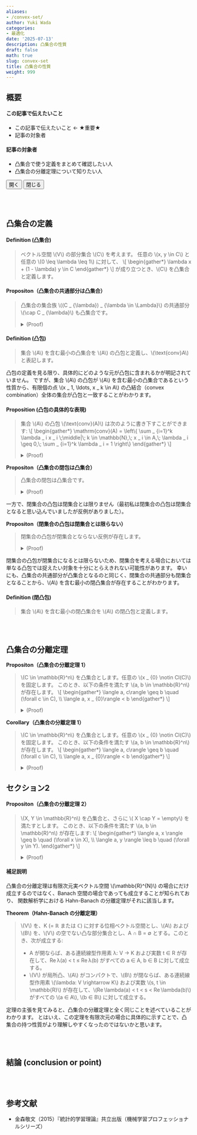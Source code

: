 ```yaml
---
aliases:
- /convex-set/
author: Yuki Wada
categories:
- 最適化
date: '2025-07-13'
description: 凸集合の性質
draft: false
math: true
slug: convex-set
title: 凸集合の性質
weight: 999
---
```


## 概要

#### この記事で伝えたいこと
- この記事で伝えたいこと ← ★重要★
- 記事の対象者

#### 記事の対象者
- 凸集合で使う定義をまとめて確認したい人
- 凸集合の分離定理について知りたい人
<script>
var elems = document.getElementsByTagName('details');
function details_open(bool){
for(elem of elems){
elem.open = bool;
}
}
</script>

<button type="button" onclick="details_open(true)">開く</button>
<button type="button" onclick="details_open(false)">閉じる</button>


<br><br>



## 凸集合の定義

#### Definition (凸集合)
> ベクトル空間 \\(V\\) の部分集合 \\(C\\) を考えます。
> 任意の \\(x\, y \in C\\) と任意の \\(0 \leq \lambda \leq 1\\) に対して、
> \\[ \\begin{gather*}  \\lambda x + (1 - \\lambda) y \\in C  \\end{gather*} \\]
> が成り立つとき、\\(C\\) を凸集合と定義します。


#### Propositon（凸集合の共通部分は凸集合）
> 凸集合の集合族 \\((C _ {\lambda}) _ {\lambda \in \Lambda}\\) の共通部分 \\(\cap C _ {\lambda}\\) も凸集合です。
> <details><summary>(Proof)</summary><div>
> 
> 証明略。
> 
> </div></details>

#### Definition (凸包)
> 集合 \\(A\\) を含む最小の凸集合を \\(A\\) の凸包と定義し、\\(\text{conv}A\\) と表記します。


凸包の定義を見る限り、具体的にどのような元が凸包に含まれるかが明記されていません。
ですが、集合 \\(A\\) の凸包が \\(A\\) を含む最小の凸集合であるという性質から、有限個の点 \\(x _ 1\, \ldots\, x _ k \in A\\) の凸結合（convex combination）全体の集合が凸包と一致することがわかります。


#### Proposition (凸包の具体的な表現)
> 集合 \\(A\\) の凸包 \\(\text{conv}(A)\\) は次のように書き下すことができます:
> \\[ \\begin{gather*}  \\mathrm{conv}(A) = \\left\\\{ \\sum _ {i=1}^k \\lambda _ i x _ i \\\;\\middle|\\\; k \\in \\mathbb{N}\,\\\; x _ i \\in A\,\\\; \\lambda _ i \\geq 0\,\\\; \\sum _ {i=1}^k \\lambda _ i = 1 \\right\\\}  \\end{gather*} \\]
> 
> <details><summary>(Proof)</summary><div>
> 
> 証明略。
> 
> </div></details>

**Propositon（凸集合の閉包は凸集合）**  
> 凸集合の閉包は凸集合です。
> <details><summary>(Proof)</summary><div>
> 
> \\(C\\)を凸集合、\\(\overline{C}\\) を \\(C\\) の閉包とします。任意に \\(x\, y \in \overline{C}\\)、および \\(\lambda \in [0\,1]\\) をとります。
> \\(x \in \overline{C}\\), \\(y \in \overline{C}\\) なので、それぞれ以下の条件を満たす \\(C\\) 内の点列 \\(\\{x _ n\\} \subset C\\), \\(\\{y _ n\\} \subset C\\) が存在します:
> \\[ \\begin{gather*}  x _ n \\to x\,\\quad y _ n \\to y \\quad (n \\to \\infty).  \\end{gather*} \\]
> \\(C\\) が凸集合であるため、各 \\(n\\) に対して \\( z _ n \:= \lambda x _ n + (1 - \lambda) y _ n\\) と定義すると \\(z _ {n} \in C\\) です。
> \\(\overline{C}\\) が閉集合なので \\(n \to \infty\\) のときに \\(z _ {n}\\) の収束先が存在するならばその収束先は \\(\overline{C}\\) の元です。  
> また \\(x _ {n}\, y _ {n}\\) の取り方から、\\((n \to \infty)\\) のときに \\(z _ n\\) は \\(\lambda x + (1 - \lambda) y \quad (n \to \infty)\\) に収束します。 
> 
> よって、\\( \lambda x + (1 - \lambda) y \in \overline{C} \\)であることが示せました。
> 
> </div></details>


一方で、閉集合の凸包は閉集合とは限りません（最初私は閉集合の凸包は閉集合となると思い込んでいましたが反例がありました）。


**Propositon（閉集合の凸包は閉集合とは限らない）**  
> 閉集合の凸包が閉集合とならない反例が存在します。
> 
> <details><summary>(Proof)</summary><div>
> 
> \\[ \\begin{gather*}  A \:= \\\{ (x\, y) | xy \\geq 1\, x > 0\, y > 0 \\\} \\cup {(0\, 0)}  \\end{gather*} \\]
> とおく。このとき、以下が成り立ちます。
> - \\(A\\) が閉集合です。（理由: \\((x\, y) \to xy\\) が連続なので \\(\\{ (x\, y) | xy < 1\, x > 0\, y > 0 \\}\\) が開集合となるため。）
> - \\( \text{conv}(A) = \\{ (x\, y) | x > 0\, y > 0 \\} \cup {(0\, 0)}\\)。（理由: \\(x > 0\, y > 0\, xy < 1\\) を満たす \\(x\, y\\) に対して \\(\lambda = (x _ {0}y _ {0})^{-\frac{1}{2}} > 1\\) とおくと \\((\lambda x)\cdot(\lambda y) = 1\\) となるため。）
> - \\( \text{conv}(A)\\) が閉集合ではありません。 
>
> よって、反例が存在することを示せました。
> 
> </div></details>


閉集合の凸包が閉集合になるとは限らないため、閉集合を考える場合においては単なる凸包では捉えたい対象を十分にとらえきれない可能性があります。
幸いにも、凸集合の共通部分が凸集合となるのと同じく、閉集合の共通部分も閉集合となることから、\\(A\\) を含む最小の閉凸集合が存在することがわかります。


#### Definition (閉凸包)
> 集合 \\(A\\) を含む最小の閉凸集合を \\(A\\) の閉凸包と定義します。



<br><br>



## 凸集合の分離定理

**Propositon（凸集合の分離定理 1）** <a id="separating-hyperplane-theorem-1"></a>
> \\(C \in \mathbb{R}^n\\) を凸集合とします。任意の \\(x _ {0} \notin Cl(C)\\) を固定します。
> このとき、以下の条件を満たす \\(a\, b \in \mathbb{R}^n\\) が存在します。
> \\[ \\begin{gather*}  \\langle a\, c\\rangle \\geq b \\quad (\\forall c \\in C)\, \\\\   \\langle a\, x _ {0}\\rangle < b  \\end{gather*} \\]
> 
> <details><summary>(Proof)</summary><div>
> 
> [統計的学習理論](#kanamori)の補題 B.2 を参照。
> 
> </div></details>


**Corollary（凸集合の分離定理 1）**  
> \\(C \in \mathbb{R}^n\\) を凸集合とします。任意の \\(x _ {0} \notin Cl(C)\\) を固定します。
> このとき、以下の条件を満たす \\(a\, b \in \mathbb{R}^n\\) が存在します。
> \\[ \\begin{gather*}  \\langle a\, c\\rangle \\geq b \\quad (\\forall c \\in C)\, \\\\   \\langle a\, x _ {0}\\rangle < b  \\end{gather*} \\]
> 
> <details><summary>(Proof)</summary><div>
> 
> 証明は文献を参照。
> 
> </div></details>

<h2 id="section2">セクション2</h2>


#### Propositon（凸集合の分離定理 2）
> \\(X\, Y \in \mathbb{R}^n\\) を凸集合と、さらに \\( X \cap Y = \empty\\) を満たすとします。
> このとき、以下の条件を満たす \\(a\, b \in \mathbb{R}^n\\) が存在します:
> \\[ \\begin{gather*}  \\langle a\, x \\rangle \\geq b \\quad (\\forall x \\in X)\, \\\\   \\langle a\, y \\rangle \\leq b \\quad (\\forall y \\in Y).  \\end{gather*} \\]
> 
> <details><summary>(Proof)</summary><div>
> 
> 「凸集合の分離定理 1」と同様に
> 
> </div></details>

#### 補足説明
凸集合の分離定理は有限次元実ベクトル空間 \\(\mathbb{R}^{N}\\) の場合にだけ成立するのではなく、Banach 空間の場合であっても成立することが知られており、
関数解析学における Hahn-Banach の分離定理がそれに該当します。

**Theorem（Hahn-Banach の分離定理）**  
> \\(V\\) を、K (= ℝ または ℂ) に対する位相ベクトル空間とし、\\(A\\) および \\(B\\) を、\\(V\\) の空でない凸な部分集合とし、A ∩ B = ∅ とする。このとき、次が成立する:
> - A が開ならば、ある連続線型作用素 λ: V → K および実数 t ∈ R が存在して、Re λ(a) < t ≤ Re λ(b) がすべての a ∈ A, b ∈ B に対して成立する。
> - \\(V\\) が局所凸、\\(A\\) がコンパクトで、\\(B\\) が閉ならば、ある連続線型作用素 \\(\lambda\: V \rightarrow K\\) および実数 \\(s\, t \in \mathbb{R}\\) が存在して、\\(Re \lambda(a) < t < s < Re \lambda(b)\\) がすべての \\(a ∈ A\\), \\(b ∈ B\\) に対して成立する。

定理の主張を見てみると、凸集合の分離定理と全く同じことを述べていることがわかります。
とはいえ、この定理を有限次元の場合に具体的に示すことで、凸集合の持つ性質がより理解しやすくなったのではないかと思います。



<br><br>



## 結論 (conclusion or point)



<br><br>



## 参考文献
- 金森敬文（2015）『統計的学習理論』共立出版（機械学習プロフェッショナルシリーズ）<a id="kanamori"></a>



